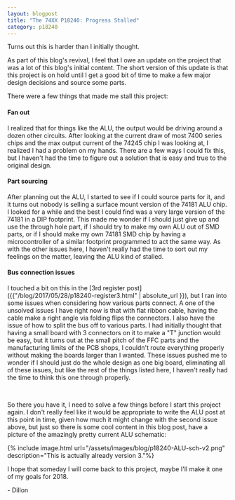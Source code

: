 ```yaml
---
layout: blogpost
title: "The 74XX P18240: Progress Stalled"
category: p18240
---
```


Turns out this is harder than I initially thought.

As part of this blog's revival, I feel that I owe an update on the project that was a lot of this blog's initial content. The short version of this update is that this project is on hold until I get a good bit of time to make a few major design decisions and source some parts. 

There were a few things that made me stall this project:
#### Fan out ####
I realized that for things like the ALU, the output would be driving around a dozen other circuits. After looking at the current draw of most 7400 series chips and the max output current of the 74245 chip I was looking at, I realized I had a problem on my hands. There are a few ways I could fix this, but I haven't had the time to figure out a solution that is easy and true to the original design.

#### Part sourcing ####
After planning out the ALU, I started to see if I could source parts for it, and it turns out nobody is selling a surface mount version of the 74181 ALU chip. I looked for a while and the best I could find was a very large version of the 74181 in a DIP footprint. This made me wonder if I should just give up and use the through hole part, if I should try to make my own ALU out of SMD parts, or if I should make my own 74181 SMD chip by having a microcontroller of a similar footprint programmed to act the same way. As with the other issues here, I haven't really had the time to sort out my feelings on the matter, leaving the ALU kind of stalled. 

#### Bus connection issues ####
I touched a bit on this in the [3rd register post]({{"/blog/2017/05/28/p18240-register3.html" | absolute_url }}), but I ran into some issues when considering how various parts connect. A one of the unsolved issues I have right now is that with flat ribbon cable, having the cable make a right angle via folding flips the connectors. I also have the issue of how to split the bus off to various parts. I had initially thought that having a small board with 3 connectors on it to make a "T" junction would be easy, but it turns out at the small pitch of the FFC parts and the manufacturing limits of the PCB shops, I couldn't route everything properly without making the boards larger than I wanted. These issues pushed me to wonder if I should just do the whole design as one big board, eliminating all of these issues, but like the rest of the things listed here, I haven't really had the time to think this one through properly.

<br>

So there you have it, I need to solve a few things before I start this project again. I don't really feel like it would be appropriate to write the ALU post at this point in time, given how much it might change with the second issue above, but just so there is some cool content in this blog post, have a picture of the amazingly pretty current ALU schematic:

{% include image.html url="/assets/images/blog/p18240-ALU-sch-v2.png"
description="This is actually already version 3."%}

I hope that someday I will come back to this project, maybe I'll make it one of my goals for 2018. 

\- Dillon